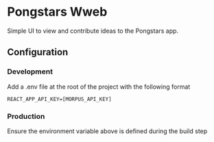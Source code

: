 # Pongstars Wweb

Simple UI to view and contribute ideas to the Pongstars app.

## Configuration

### Development

Add a .env file at the root of the project with the following format

```shell
REACT_APP_API_KEY=[MORPUS_API_KEY]
```

### Production

Ensure the environment variable above is defined during the build step
